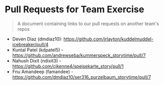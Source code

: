 # Pull Requests for Team Exercise
> A document containing links to our pull requests on another team's repos

- Deven Diaz (dmdiaz10): https://github.com/jrlayton/kuddelmuddel-icebreaker/pull/4
- Kuntal Patel (kdpatel5) - https://github.com/andrewseba/kummerspeck_storytime/pull/7
- Nahush Dixit (ndixit3) - https://github.com/cjkenne4/speisekarte_story/pull/1
- Fnu Amandeep (famandee) - https://github.com/dmdiaz10/ser316_purzelbaum_storytime/pull/7
